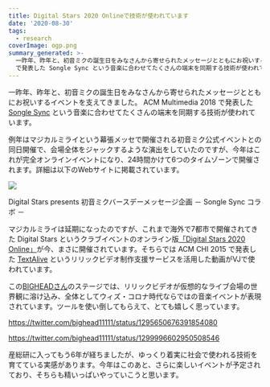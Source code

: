 ```yaml
---
title: Digital Stars 2020 Onlineで技術が使われています
date: '2020-08-30'
tags:
  - research
coverImage: ogp.png
summary_generated: >-
  一昨年、昨年と、初音ミクの誕生日をみなさんから寄せられたメッセージとともにお祝いするイベントを支えてきました。 ACM Multimedia 2018
  で発表した Songle Sync という音楽に合わせてたくさんの端末を同期する技術が使われています。例年はマジカルミライ...
---
```


一昨年、昨年と、初音ミクの誕生日をみなさんから寄せられたメッセージとともにお祝いするイベントを支えてきました。 ACM Multimedia 2018 で発表した [Songle Sync](https://junkato.jp/ja/songle-sync/) という音楽に合わせてたくさんの端末を同期する技術が使われています。

例年はマジカルミライという幕張メッセで開催される初音ミク公式イベントとの同日開催で、会場全体をジャックするような演出をしていたのですが、今年はこれが完全オンラインイベントになり、24時間かけて6つのタイムゾーンで開催されます。詳細は以下のWebサイトに掲載されています。

[![](/images/ogp-1024x538.png)](https://events.ongaaccel.jp/mikusync2020/)

Digital Stars presents 初音ミクバースデーメッセージ企画 － Songle Sync コラボ －

マジカルミライは延期になったのですが、これまで海外で7都市で開催されてきた Digital Stars というクラブイベントのオンライン版[「Digital Stars 2020 Online」](https://piapro.net/digitalstars2020/)が今、まさに開催されています。そちらでは ACM CHI 2015 で発表した [TextAlive](https://junkato.jp/ja/textalive/) というリリックビデオ制作支援サービスを活用した動画がVJで使われています。

この[BIGHEADさん](https://twitter.com/bighead11111/status/1300037724875952128)のステージでは、リリックビデオが仮想的なライブ会場の世界観に溶け込み、全体としてウィズ・コロナ時代ならではの音楽イベントが表現されています。ツールを使い倒してもらえて、とても嬉しく思っています。

https://twitter.com/bighead11111/status/1295650676391854080

https://twitter.com/bighead11111/status/1299996602950508546

産総研に入ってもう6年が経ちましたが、ゆっくり着実に社会で使われる技術を育てている実感があります。今年はこのあと、さらに楽しいイベントが予定されており、そちらも精いっぱいやっていこうと思います。
